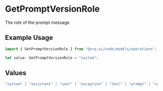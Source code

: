 # GetPromptVersionRole

The role of the prompt message

## Example Usage

```typescript
import { GetPromptVersionRole } from "@orq-ai/node/models/operations";

let value: GetPromptVersionRole = "system";
```

## Values

```typescript
"system" | "assistant" | "user" | "exception" | "tool" | "prompt" | "correction" | "expected_output"
```